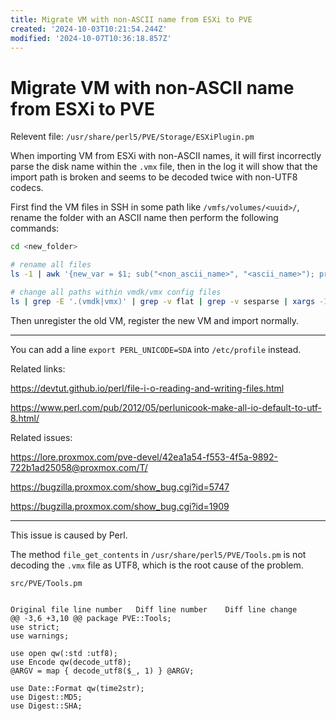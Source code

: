 ```yaml
---
title: Migrate VM with non-ASCII name from ESXi to PVE
created: '2024-10-03T10:21:54.244Z'
modified: '2024-10-07T10:36:18.857Z'
---
```


# Migrate VM with non-ASCII name from ESXi to PVE

Relevent file: `/usr/share/perl5/PVE/Storage/ESXiPlugin.pm`

When importing VM from ESXi with non-ASCII names, it will first incorrectly parse the disk name within the `.vmx` file, then in the log it will show that the import path is broken and seems to be decoded twice with non-UTF8 codecs.

First find the VM files in SSH in some path like `/vmfs/volumes/<uuid>/`, rename the folder with an ASCII name then perform the following commands:

```bash
cd <new_folder>

# rename all files
ls -1 | awk '{new_var = $1; sub("<non_ascii_name>", "<ascii_name>"); print "mv " new_var " " $0 }' | awk -I bash -c 'abc'

# change all paths within vmdk/vmx config files
ls | grep -E '.(vmdk|vmx)' | grep -v flat | grep -v sesparse | xargs -Iabc sed -i 's/<non_ascii_name>/<ascii_name>/g' abc
```

Then unregister the old VM, register the new VM and import normally.

---

You can add a line `export PERL_UNICODE=SDA` into `/etc/profile` instead.

Related links:

https://devtut.github.io/perl/file-i-o-reading-and-writing-files.html

https://www.perl.com/pub/2012/05/perlunicook-make-all-io-default-to-utf-8.html/

Related issues:

https://lore.proxmox.com/pve-devel/42ea1a54-f553-4f5a-9892-722b1ad25058@proxmox.com/T/

https://bugzilla.proxmox.com/show_bug.cgi?id=5747

https://bugzilla.proxmox.com/show_bug.cgi?id=1909

---

This issue is caused by Perl.

The method `file_get_contents` in `/usr/share/perl5/PVE/Tools.pm` is not decoding the `.vmx` file as UTF8, which is the root cause of the problem.

`src/PVE/Tools.pm`

```

Original file line number	Diff line number	Diff line change
@@ -3,6 +3,10 @@ package PVE::Tools;
use strict;
use warnings;

use open qw(:std :utf8);
use Encode qw(decode_utf8);
@ARGV = map { decode_utf8($_, 1) } @ARGV;

use Date::Format qw(time2str);
use Digest::MD5;
use Digest::SHA;
```
